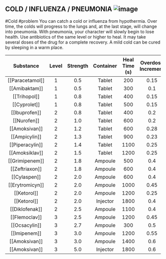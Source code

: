 ## COLD / INFLUENZA / PNEUMONIA ![image](https://user-images.githubusercontent.com/7808279/176214359-3e3a857d-c48a-49f6-a90b-99f2d64e02ac.png)

#Cold #problem
You can catch a cold or influenza from hypothermia. 
Over time, the colds will progress to the lungs and, at the last stage, will change into pneumonia. 
With pneumonia, your character will slowly begin to lose health. 
Use antibiotics of the same level or higher to heal. 
It may take several doses of the drug for a complete recovery. 
A mild cold can be cured by sleeping in a warm place.

|  Substance  | Level | Strength | Container | Heal Time (s) | Overdose Increment |
|:-----------:|:-----:|:--------:|:---------:|:-------------:|:------------------:|
| [[Paracetamol]] |   1   |    0.5   |   Tablet  |      200      |        0.15        |
|  [[Amibaktam]]  |   1   |    0.5   |   Tablet  |      300      |         0.1        |
|   [[Trihopol]]  |   1   |    0.8   |   Tablet  |      400      |        0.15        |
|   [[Cyprolet]]  |   1   |    0.8   |   Tablet  |      500      |        0.15        |
|  [[Ibuprofen]]  |   2   |    0.8   |   Tablet  |      400      |         0.2        |
|   [[Nurofen]]   |   2   |    1.0   |   Tablet  |      600      |         0.2        |
|  [[Amoksivan]]  |   2   |    1.2   |   Tablet  |      600      |        0.28        |
|  [[Ampicylin]]  |   2   |    1.3   |   Tablet  |      900      |        0.23        |
| [[Piperacylin]] |   2   |    1.4   |   Tablet  |      1100     |        0.25        |
|  [[Amoksiklav]] |   2   |    1.5   |   Tablet  |      1200     |        0.25        |
| [[Grimipenem]]  |   2   |    1.8   |  Ampoule  |      500      |         0.4        |
|  [[Zeftriaxon]] |   2   |    1.8   |  Ampoule  |      600      |         0.4        |
|   [[Cylaspen]]  |   2   |    2.0   |  Ampoule  |      600      |         0.4        |
| [[Erytromicyn]] |   2   |    2.0   |  Ampoule  |      1000     |        0.45        |
|   [[Ketorol]]   |   2   |    2.0   |  Ampoule  |      1200     |        0.25        |
|   [[Ketorol]]   |   2   |    2.0   |  Injector |      1800     |         0.4        |
|  [[Diklofenak]] |   2   |    2.5   |  Ampoule  |      1100     |         0.4        |
|  [[Flemoclav]]  |   3   |    2.5   |  Ampoule  |      1200     |        0.45        |
|  [[Ocsacylin]]  |   3   |    2.7   |  Ampoule  |      300      |         0.5        |
|   [[Imipenem]]  |   3   |    3.0   |  Ampoule  |      1200     |        0.55        |
|  [[Amoksivan]]  |   3   |    3.0   |  Ampoule  |      1400     |         0.6        |
|  [[Amoksivan]]  |   3   |    5.0   |  Injector |      1800     |         0.6        |

